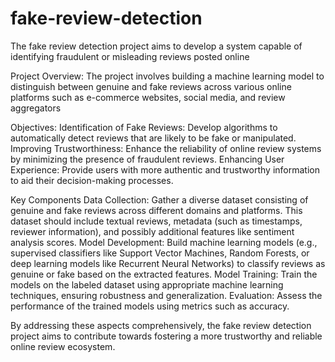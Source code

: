 # fake-review-detection
The fake review detection project aims to develop a system capable of identifying fraudulent or misleading reviews posted online

Project Overview:
The project involves building a machine learning model to distinguish between genuine and fake reviews across various online platforms such as e-commerce websites, social media, and review aggregators

Objectives:
Identification of Fake Reviews: Develop algorithms to automatically detect reviews that are likely to be fake or manipulated.
Improving Trustworthiness: Enhance the reliability of online review systems by minimizing the presence of fraudulent reviews.
Enhancing User Experience: Provide users with more authentic and trustworthy information to aid their decision-making processes.

Key Components
Data Collection: Gather a diverse dataset consisting of genuine and fake reviews across different domains and platforms. This dataset should include textual reviews, metadata (such as timestamps, reviewer information), and possibly additional features like sentiment analysis scores.
Model Development: Build machine learning models (e.g., supervised classifiers like Support Vector Machines, Random Forests, or deep learning models like Recurrent Neural Networks) to classify reviews as genuine or fake based on the extracted features.
Model Training: Train the models on the labeled dataset using appropriate machine learning techniques, ensuring robustness and generalization.
Evaluation: Assess the performance of the trained models using metrics such as accuracy.


By addressing these aspects comprehensively, the fake review detection project aims to contribute towards fostering a more trustworthy and reliable online review ecosystem.

